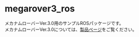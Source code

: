# megarover3_ros  

メカナムローバーVer.3.0用のサンプルROSパッケージです。  
メカナムローバーVer.3.0については、[製品ページ](https://www.vstone.co.jp/products/wheelrobot/ver.3.0_normal.html)をご覧ください。  
